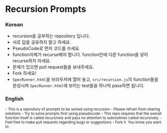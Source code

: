# Recursion Prompts

### Korean
- recursion을 공부하는 repository 입니다.
- 서로 답을 공유하지 말고 하세요.
- PseudoCode로 먼저 코드를 쓰세요.
- function자체가 recurse해야 합니다. function안에 다른 function을 넣어 recurse하지 마세요.
- 문제가 있으면 pull request들을 보내주세요.
- Fork 하세요!
- `SpecRunner.html`을 브라우저에 열어 놓고, `src/recursion.js`의 function들을 완성시켜 `SpecRunner.html`에 보이는 test들을 하나씩 pass하면 됩니다.




### English
<small>
- This is a repository of prompts to be solved using recursion
- Please refrain from sharing solutions
- Try to solve prompts first using pseudocode
- This repo requires that the overall function itself is called recursively and pays no attention to subroutines called recursively.
- Feel free to make pull requests regarding bugs or suggestions
- Fork it.  You know you want to.
</small>

